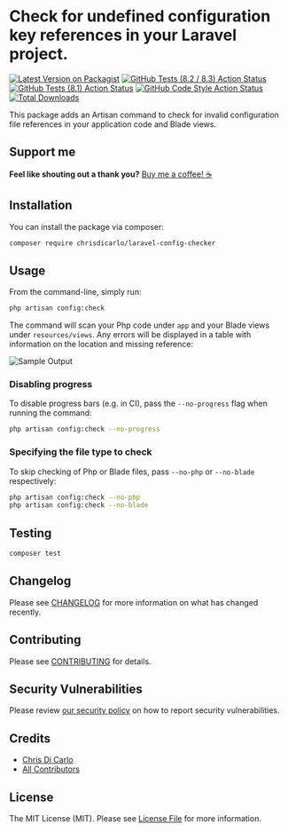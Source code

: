 # Check for undefined configuration key references in your Laravel project.

[![Latest Version on Packagist](https://img.shields.io/packagist/v/chrisdicarlo/laravel-config-checker.svg?style=flat-square)](https://packagist.org/packages/chrisdicarlo/laravel-config-checker)
[![GitHub Tests (8.2 / 8.3) Action Status](https://img.shields.io/github/actions/workflow/status/chrisdicarlo/laravel-config-checker/run-tests.yml?branch=main&label=tests&style=flat-square)](https://github.com/chrisdicarlo/laravel-config-checker/actions?query=workflow%3Arun-tests+branch%3Amain)
[![GitHub Tests (8.1) Action Status](https://img.shields.io/github/actions/workflow/status/chrisdicarlo/laravel-config-checker/run-php-8.1-tests.yml?branch=main&label=tests&style=flat-square)](https://github.com/chrisdicarlo/laravel-config-checker/actions?query=workflow%3Arun-php-8.1-tests+branch%3Amain)
[![GitHub Code Style Action Status](https://img.shields.io/github/actions/workflow/status/chrisdicarlo/laravel-config-checker/fix-php-code-style-issues.yml?branch=main&label=code%20style&style=flat-square)](https://github.com/chrisdicarlo/laravel-config-checker/actions?query=workflow%3A"Fix+PHP+code+style+issues"+branch%3Amain)
[![Total Downloads](https://img.shields.io/packagist/dt/chrisdicarlo/laravel-config-checker.svg?style=flat-square)](https://packagist.org/packages/chrisdicarlo/laravel-config-checker)

This package adds an Artisan command to check for invalid configuration file references in your application code and Blade views.

## Support me

**Feel like shouting out a thank you?** [Buy me a coffee! ☕️](https://buymeacoffee.com/chrisdicarlo)

## Installation

You can install the package via composer:

```bash
composer require chrisdicarlo/laravel-config-checker
```


## Usage
From the command-line, simply run:
```bash
php artisan config:check
```

The command will scan your Php code under `app` and your Blade views under `resources/views`.  Any errors will be displayed in a table with information on the location and missing reference:

![Sample Output](output-sample.png)

### Disabling progress

To disable progress bars (e.g. in CI), pass the `--no-progress` flag when running the command:
```bash
php artisan config:check --no-progress
```

### Specifying the file type to check

To skip checking of Php or Blade files, pass `--no-php` or `--no-blade` respectively:
```bash
php artisan config:check --no-php
php artisan config:check --no-blade
```

## Testing

```bash
composer test
```

## Changelog

Please see [CHANGELOG](CHANGELOG.md) for more information on what has changed recently.

## Contributing

Please see [CONTRIBUTING](CONTRIBUTING.md) for details.

## Security Vulnerabilities

Please review [our security policy](../../security/policy) on how to report security vulnerabilities.

## Credits

- [Chris Di Carlo](https://github.com/chrisdicarlo)
- [All Contributors](../../contributors)

## License

The MIT License (MIT). Please see [License File](LICENSE.md) for more information.
